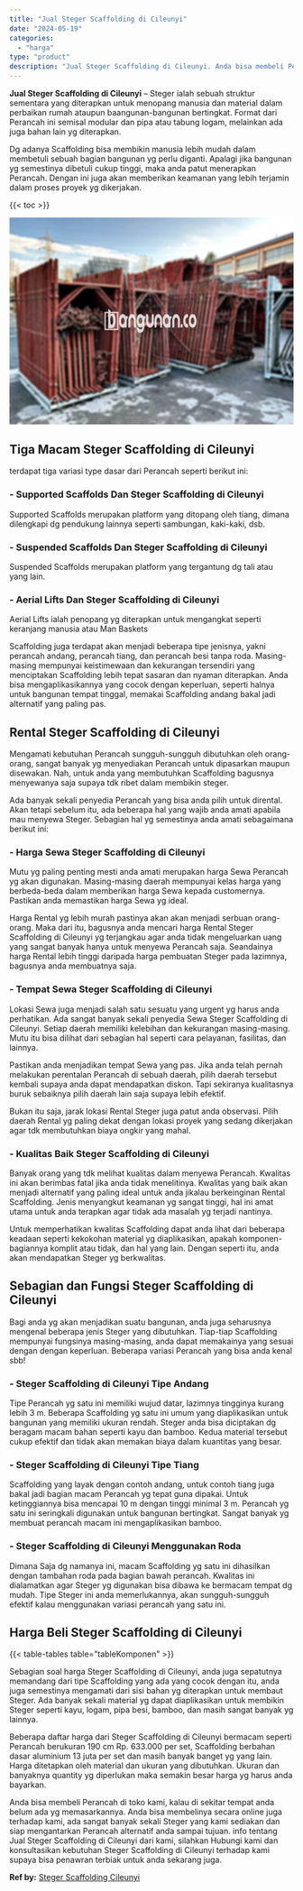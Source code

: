```yaml
---
title: "Jual Steger Scaffolding di Cileunyi"
date: "2024-05-19"
categories: 
  - "harga"
type: "product"
description: "Jual Steger Scaffolding di Cileunyi. Anda bisa membeli Perancah di toko kami, kalau di sekitar tempat anda belum ada yg memasarkannya. Anda bisa membelinya s..."
---
```


**Jual Steger Scaffolding di Cileunyi** – Steger ialah sebuah struktur sementara yang diterapkan untuk menopang manusia dan material dalam perbaikan rumah ataupun baangunan-bangunan bertingkat. Format dari Perancah ini semisal modular dan pipa atau tabung logam, melainkan ada juga bahan lain yg diterapkan.

Dg adanya Scaffolding bisa membikin manusia lebih mudah dalam membetuli sebuah bagian bangunan yg perlu diganti. Apalagi jika bangunan yg semestinya dibetuli cukup tinggi, maka anda patut menerapkan Perancah. Dengan ini juga akan memberikan keamanan yang lebih terjamin dalam proses proyek yg dikerjakan.

{{< toc >}}

![Jual Steger Scaffolding di Cileunyi](/images/sewa-scaffolding-steger-22.png)

## Tiga Macam Steger Scaffolding di Cileunyi

terdapat tiga variasi type dasar dari Perancah seperti berikut ini:

### \- Supported Scaffolds Dan Steger Scaffolding di Cileunyi

Supported Scaffolds merupakan platform yang ditopang oleh tiang, dimana dilengkapi dg pendukung lainnya seperti sambungan, kaki-kaki, dsb.

### \- Suspended Scaffolds Dan Steger Scaffolding di Cileunyi

Suspended Scaffolds merupakan platform yang tergantung dg tali atau yang lain.

### \- Aerial Lifts Dan Steger Scaffolding di Cileunyi

Aerial Lifts ialah penopang yg diterapkan untuk mengangkat seperti keranjang manusia atau Man Baskets

Scaffolding juga terdapat akan menjadi beberapa tipe jenisnya, yakni perancah andang, perancah tiang, dan perancah besi tanpa roda. Masing-masing mempunyai keistimewaan dan kekurangan tersendiri yang menciptakan Scaffolding lebih tepat sasaran dan nyaman diterapkan. Anda bisa mengaplikasikannya yang cocok dengan keperluan, seperti halnya untuk bangunan tempat tinggal, memakai Scaffolding andang bakal jadi alternatif yang paling pas.

## Rental Steger Scaffolding di Cileunyi

Mengamati kebutuhan Perancah sungguh-sungguh dibutuhkan oleh orang-orang, sangat banyak yg menyediakan Perancah untuk dipasarkan maupun disewakan. Nah, untuk anda yang membutuhkan Scaffolding bagusnya menyewanya saja supaya tdk ribet dalam membikin steger.

Ada banyak sekali penyedia Perancah yang bisa anda pilih untuk dirental. Akan tetapi sebelum itu, ada beberapa hal yang wajib anda amati apabila mau menyewa Steger. Sebagian hal yg semestinya anda amati sebagaimana berikut ini:

### \- Harga Sewa Steger Scaffolding di Cileunyi

Mutu yg paling penting mesti anda amati merupakan harga Sewa Perancah yg akan digunakan. Masing-masing daerah mempunyai kelas harga yang berbeda-beda dalam memberikan harga Sewa kepada customernya. Pastikan anda memastikan harga Sewa yg ideal.

Harga Rental yg lebih murah pastinya akan akan menjadi serbuan orang-orang. Maka dari itu, bagusnya anda mencari harga Rental Steger Scaffolding di Cileunyi yg terjangkau agar anda tidak mengeluarkan uang yang sangat banyak hanya untuk menyewa Perancah saja. Seandainya harga Rental lebih tinggi daripada harga pembuatan Steger pada lazimnya, bagusnya anda membuatnya saja.

### \- Tempat Sewa Steger Scaffolding di Cileunyi

Lokasi Sewa juga menjadi salah satu sesuatu yang urgent yg harus anda perhatikan. Ada sangat banyak sekali penyedia Sewa Steger Scaffolding di Cileunyi. Setiap daerah memiliki kelebihan dan kekurangan masing-masing. Mutu itu bisa dilihat dari sebagian hal seperti cara pelayanan, fasilitas, dan lainnya.

Pastikan anda menjadikan tempat Sewa yang pas. Jika anda telah pernah melakukan perentalan Perancah di sebuah daerah, pilih daerah tersebut kembali supaya anda dapat mendapatkan diskon. Tapi sekiranya kualitasnya buruk sebaiknya pilih daerah lain saja supaya lebih efektif.

Bukan itu saja, jarak lokasi Rental Steger juga patut anda observasi. Pilih daerah Rental yg paling dekat dengan lokasi proyek yang sedang dikerjakan agar tdk membutuhkan biaya ongkir yang mahal.

### \- Kualitas Baik Steger Scaffolding di Cileunyi

Banyak orang yang tdk melihat kualitas dalam menyewa Perancah. Kwalitas ini akan berimbas fatal jika anda tidak menelitinya. Kwalitas yang baik akan menjadi alternatif yang paling ideal untuk anda jikalau berkeinginan Rental Scaffolding. Jenis menyangkut keamanan yg sangat tinggi, hal ini amat utama untuk anda terapkan agar tidak ada masalah yg terjadi nantinya.

Untuk memperhatikan kwalitas Scaffolding dapat anda lihat dari beberapa keadaan seperti kekokohan material yg diaplikasikan, apakah komponen-bagiannya komplit atau tidak, dan hal yang lain. Dengan seperti itu, anda akan mendapatkan Steger yg berkwalitas.

## Sebagian dan Fungsi Steger Scaffolding di Cileunyi

Bagi anda yg akan menjadikan suatu bangunan, anda juga seharusnya mengenal beberapa jenis Steger yang dibutuhkan. Tiap-tiap Scaffolding mempunyai fungsinya masing-masing, anda dapat memakainya yang sesuai dengan dengan keperluan. Beberapa variasi Perancah yang bisa anda kenal sbb!

### \- Steger Scaffolding di Cileunyi Tipe Andang

Tipe Perancah yg satu ini memiliki wujud datar, lazimnya tingginya kurang lebih 3 m. Beberapa Scaffolding yg satu ini umum yang diaplikasikan untuk bangunan yang memiliki ukuran rendah. Steger anda bisa diciptakan dg beragam macam bahan seperti kayu dan bamboo. Kedua material tersebut cukup efektif dan tidak akan memakan biaya dalam kuantitas yang besar.

### \- Steger Scaffolding di Cileunyi Tipe Tiang

Scaffolding yang layak dengan contoh andang, untuk contoh tiang juga bakal jadi bagian macam Perancah yg tepat guna dipakai. Untuk ketinggiannya bisa mencapai 10 m dengan tinggi minimal 3 m. Perancah yg satu ini seringkali digunakan untuk bangunan bertingkat. Sangat banyak yg membuat perancah macam ini mengaplikasikan bamboo.

### \- Steger Scaffolding di Cileunyi Menggunakan Roda

Dimana Saja dg namanya ini, macam Scaffolding yg satu ini dihasilkan dengan tambahan roda pada bagian bawah perancah. Kwalitas ini dialamatkan agar Steger yg digunakan bisa dibawa ke bermacam tempat dg mudah. Tipe Steger ini anda memerlukannya, akan sungguh-sungguh efektif kalau menggunakan variasi perancah yang satu ini.

## Harga Beli Steger Scaffolding di Cileunyi

{{< table-tables table="tableKomponen" >}}

Sebagian soal harga Steger Scaffolding di Cileunyi, anda juga sepatutnya memandang dari tipe Scaffolding yang ada yang cocok dengan itu, anda juga semestinya mengamati dari sisi bahan yg diterapkan untuk membaut Steger. Ada banyak sekali material yg dapat diaplikasikan untuk membikin Steger seperti kayu, logam, pipa besi, bamboo, dan masih sangat banyak yg lainnya.

Beberapa daftar harga dari Steger Scaffolding di Cileunyi bermacam seperti Perancah berukuran 190 cm Rp. 633.000 per set, Scaffolding berbahan dasar aluminium 13 juta per set dan masih banyak banget yg yang lain. Harga ditetapkan oleh material dan ukuran yang dibutuhkan. Ukuran dan banyaknya quantity yg diperlukan maka semakin besar harga yg harus anda bayarkan.

Anda bisa membeli Perancah di toko kami, kalau di sekitar tempat anda belum ada yg memasarkannya. Anda bisa membelinya secara online juga terhadap kami, ada sangat banyak sekali Steger yang kami sediakan dan siap mengantarkan Perancah alternatif anda sampai tujuan. info tentang Jual Steger Scaffolding di Cileunyi dari kami, silahkan Hubungi kami dan konsultasikan kebutuhan Steger Scaffolding di Cileunyi terhadap kami supaya bisa penawran terbiak untuk anda sekarang juga.

**Ref by:** [Steger Scaffolding Cileunyi](https://id.wikipedia.org/wiki/Steger)
